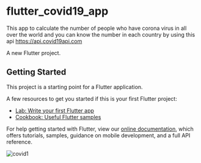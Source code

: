 # flutter_covid19_app

This app to calculate the number of people who have corona virus in all over the world 
and you can know the number in each country
by using this api https://api.covid19api.com

A new Flutter project.

## Getting Started

This project is a starting point for a Flutter application.

A few resources to get you started if this is your first Flutter project:

- [Lab: Write your first Flutter app](https://flutter.dev/docs/get-started/codelab)
- [Cookbook: Useful Flutter samples](https://flutter.dev/docs/cookbook)

For help getting started with Flutter, view our
[online documentation](https://flutter.dev/docs), which offers tutorials,
samples, guidance on mobile development, and a full API reference.

![covid1](https://user-images.githubusercontent.com/48366462/130864897-3c569662-8c91-4fe5-8b80-01f085b5e554.JPG)



